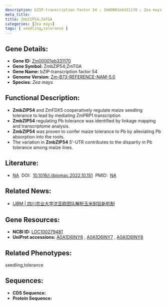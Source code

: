 ```yaml
---
description: bZIP-transcription factor 54 ; Zm00001eb331170 ; Zea mays
meta_title:
title: ZmbZIP54;ZmTGA
categories: [Zea mays]
tags: [ seedling,tolerance ]
---
```


## Gene Details:
- **Gene ID:**	[Zm00001eb331170]()
- **Gene Symbol:** ZmbZIP54;ZmTGA
- **Gene Name:** bZIP-transcription factor 54
- **Genome Version:** [Zm-B73-REFERENCE-NAM-5.0]()
- **Species:** *Zea mays*

## Functional Description:
   - **ZmbZIP54** and ZmFDX5 cooperatively regulate maize seedling tolerance to lead by mediating ZmPRP1 transcription
   - **ZmbZIP54** regulating Pb tolerance was identified by linkage mapping and transcriptome analysis.
   - **ZmbZIP54** was proven to confer maize tolerance to Pb by alleviating Pb absorption into the roots.
   - The variation in **ZmbZIP54** 5′-UTR contributes to the disparity in Pb tolerance among maize lines.

## Literature:
   - [NA]( https://www.sciencedirect.com/science/article/pii/S0141813022023935)&nbsp;&nbsp;DOI:&nbsp;&nbsp;[10.1016/j.ijbiomac.2022.10.151](https://www.sciencedirect.com/science/article/pii/S0141813022023935)&nbsp;&nbsp;PMID:&nbsp;&nbsp;[NA](https://pubmed.ncbi.nlm.nih.gov/NA/)

## Related News:
   - [IJBM | 四川农业大学沈亚欧团队解析玉米耐铅新机制](https://mp.weixin.qq.com/s?__biz=Mzg3MDEwNDEyMg==&mid=2247539925&idx=5&sn=2b7b83df05d577665f5b8595cf2e17d4&chksm=ce90f180f9e77896b0c176034175f8774293db8abcfc56cb18d16b971c311e154f6f5d5bca42&scene=27#wechat_redirect)

## Gene Resources:
- **NCBI ID:** [LOC100279481](https://www.ncbi.nlm.nih.gov/gene/?term=LOC100279481)
- **UniProt accessions:** [A0A1D6INY6](https://www.uniprot.org/uniprotkb/A0A1D6INY6/entry)&nbsp;,&nbsp;[A0A1D6INY7](https://www.uniprot.org/uniprotkb/A0A1D6INY7/entry)&nbsp;,&nbsp;[A0A1D6INY8](https://www.uniprot.org/uniprotkb/A0A1D6INY8/entry)

## Related Phenotypes:
seedling,tolerance

## Sequences:
- **CDS Sequence:**
- **Protein Sequence:**
